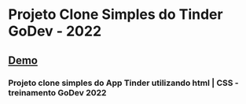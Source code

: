 # Projeto Clone Simples do Tinder GoDev - 2022

## [Demo](https://clone-tinder-2022.netlify.app/)

### Projeto clone simples do App Tinder utilizando html | CSS - treinamento GoDev 2022
